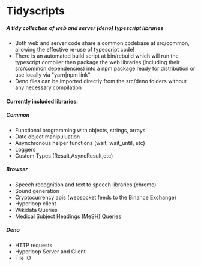 # Tidyscripts
##### A tidy collection of web and server (deno) typescript libraries 

- Both web and server code share a common codebase at src/common, allowing the effective re-use of typescript code! 
- There is an automated build script at bin/rebuild which will run the typescript compiler then package the web libraries (including their src/common dependencies) into a npm package ready for distribution or use locally via "yarn|npm link"
- Deno files can be imported directly from the src/deno folders without any necessary compilation 

#### Currently included libraries: 

##### Common
- Functional programming with objects, strings, arrays 
- Date object manipuluation 
- Asynchronous helper functions (wait, wait_until, etc) 
- Loggers
- Custom Types (Result,AsyncResult,etc)

##### Browser
- Speech recognition and text to speech libraries (chrome) 
- Sound generation 
- Cryptocurrency apis (websocket feeds to the Binance Exchange) 
- Hyperloop client 
- Wikidata Queries 
- Medical Subject Headings (MeSH) Queries 

##### Deno 
- HTTP requests
- Hyperloop Server and Client 
- File IO 

